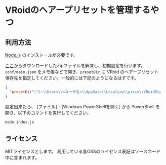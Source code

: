 # VRoidのヘアープリセットを管理するやつ

## 利用方法

[Node.js](https://nodejs.org/ja/) のインストールが必要です。

[ここ](https://github.com/yokra9/vroid-hair-rename/releases/download/v0.1.0/v0.1.0.zip)からダウンロードしたZipファイルを解凍し、初期設定を行います。
`conf/main.json` をメモ帳などで開き、`presetDir` に VRoid のヘアープリセット保存先を指定してください。一般的には下記のようになるはずです。

```json
{
  "presetDir":"C:\\Users\\<ユーザ名>\\AppData\\LocalLow\\pixiv\\VRoidStudio\\hair_presets"
}
```

設定出来たら、 [ファイル] - [Windows PowerShellを開く] から PowerShell を開き、以下のコマンドを実行してください。

```bash
node index.js
```

## ライセンス

MITライセンスとします。
利用している各OSSのライセンス表記はソースコード中に含まれます。
